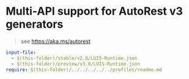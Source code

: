 # Multi-API support for AutoRest v3 generators

> see https://aka.ms/autorest

``` yaml $(enable-multi-api)
input-file:
  - $(this-folder)/stable/v2.0/LUIS-Runtime.json
  - $(this-folder)/preview/v3.0/LUIS-Runtime.json
require: $(this-folder)/../../../../../profiles/readme.md
```
